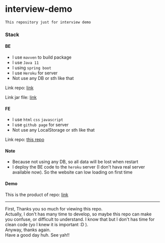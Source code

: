 # interview-demo
`This repository just for interview demo`

### Stack

#### BE
- I use `mavven` to build package 
- I use `Java 11` 
- I using `spring boot` 
- I use `Heroku` for server
- Not use any DB or sth like that

Link repo: [link](https://github.com/NguyenCuong-VN/interview-demo-BE)

Link jar file: [link](https://github.com/NguyenCuong-VN/interview-demo-BE/blob/main/target/demo-0.0.1-SNAPSHOT.jar)


#### FE
- I use `html` `css` `javascript`
- I use `github page` for server
- Not use any LocalStorage or sth like that

Link repo: [this repo](https://github.com/NguyenCuong-VN/interview-demo)


#### Note
- Because not using any DB, so all data will be lost when restart
- I deploy the BE code to the `heroku` server (I don't hava real server available now). So the website can low loading on first time

#### Demo
This is the product of repo: [link](https://nguyencuong-vn.github.io/interview-demo/)

----
First, Thanks you so much for viewing this repo.
</br>
Actually, I don't has many time to develop, so maybe this repo can make you confuse, or difficult to understand. I know that but I don't has time for clean code (yo I knew it is important :D ).
</br>
Anyway, thanks again.
</br>
Have a good day huh. See yah!!
